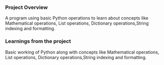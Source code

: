 ### Project Overview

 A program using  basic Python operations to learn about concepts like Mathematical operations, List operations, Dictionary operations,String indexing and formatting.


### Learnings from the project

 Basic working of Python along with concepts like Mathematical operations, List operations, Dictionary operations,String indexing and formatting. 


